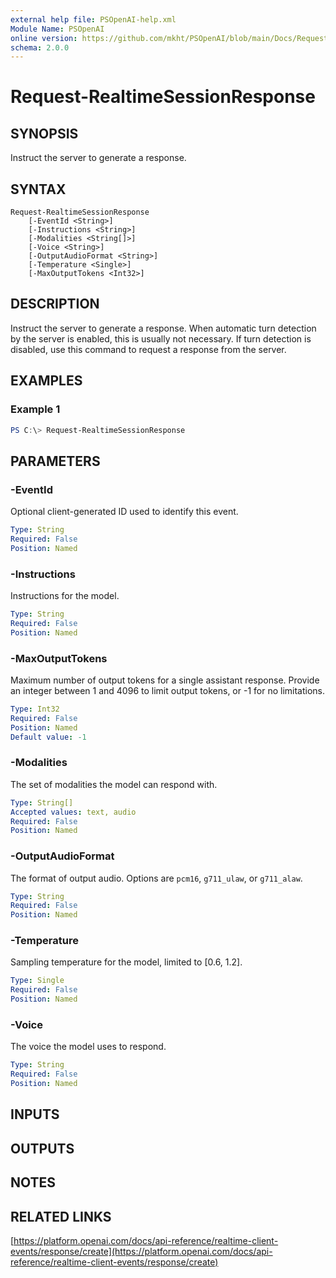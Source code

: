 ```yaml
---
external help file: PSOpenAI-help.xml
Module Name: PSOpenAI
online version: https://github.com/mkht/PSOpenAI/blob/main/Docs/Request-RealtimeSessionResponse.md
schema: 2.0.0
---
```


# Request-RealtimeSessionResponse

## SYNOPSIS
Instruct the server to generate a response.

## SYNTAX

```
Request-RealtimeSessionResponse
    [-EventId <String>]
    [-Instructions <String>]
    [-Modalities <String[]>]
    [-Voice <String>]
    [-OutputAudioFormat <String>]
    [-Temperature <Single>]
    [-MaxOutputTokens <Int32>]
```

## DESCRIPTION
Instruct the server to generate a response. When automatic turn detection by the server is enabled, this is usually not necessary. If turn detection is disabled, use this command to request a response from the server.

## EXAMPLES

### Example 1
```powershell
PS C:\> Request-RealtimeSessionResponse
```

## PARAMETERS

### -EventId
Optional client-generated ID used to identify this event.

```yaml
Type: String
Required: False
Position: Named
```

### -Instructions
Instructions for the model.

```yaml
Type: String
Required: False
Position: Named
```

### -MaxOutputTokens
Maximum number of output tokens for a single assistant response. Provide an integer between 1 and 4096 to limit output tokens, or -1 for no limitations.

```yaml
Type: Int32
Required: False
Position: Named
Default value: -1
```

### -Modalities
The set of modalities the model can respond with.

```yaml
Type: String[]
Accepted values: text, audio
Required: False
Position: Named
```

### -OutputAudioFormat
The format of output audio. Options are `pcm16`, `g711_ulaw`, or `g711_alaw`.

```yaml
Type: String
Required: False
Position: Named
```

### -Temperature
Sampling temperature for the model, limited to [0.6, 1.2].

```yaml
Type: Single
Required: False
Position: Named
```

### -Voice
The voice the model uses to respond.

```yaml
Type: String
Required: False
Position: Named
```

## INPUTS

## OUTPUTS

## NOTES

## RELATED LINKS

[https://platform.openai.com/docs/api-reference/realtime-client-events/response/create](https://platform.openai.com/docs/api-reference/realtime-client-events/response/create)
